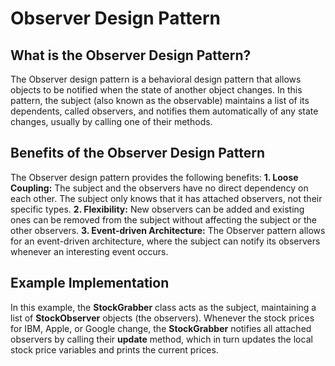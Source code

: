 # Observer Design Pattern
## What is the Observer Design Pattern?

The Observer design pattern is a behavioral design pattern that allows objects to be notified when the state of another object changes. In this pattern, the subject (also known as the observable) maintains a list of its dependents, called observers, and notifies them automatically of any state changes, usually by calling one of their methods.

## Benefits of the Observer Design Pattern

The Observer design pattern provides the following benefits:
**1. Loose Coupling:** The subject and the observers have no direct dependency on each other. The subject only knows that it has attached observers, not their specific types.
**2. Flexibility:** New observers can be added and existing ones can be removed from the subject without affecting the subject or the other observers.
**3. Event-driven Architecture:** The Observer pattern allows for an event-driven architecture, where the subject can notify its observers whenever an interesting event occurs.

## Example Implementation

In this example, the **StockGrabber** class acts as the subject, maintaining a list of **StockObserver** objects (the observers). Whenever the stock prices for IBM, Apple, or Google change, the **StockGrabber** notifies all attached observers by calling their **update** method, which in turn updates the local stock price variables and prints the current prices.
